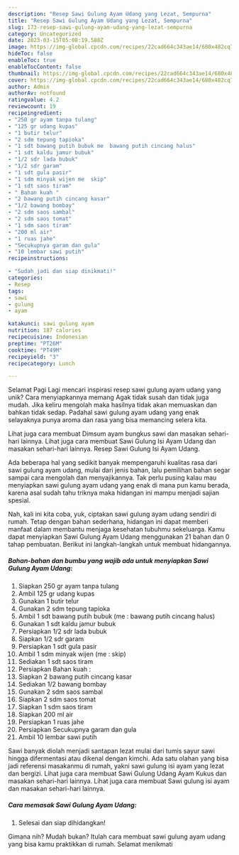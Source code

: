 ```yaml
---
description: "Resep Sawi Gulung Ayam Udang yang Lezat, Sempurna"
title: "Resep Sawi Gulung Ayam Udang yang Lezat, Sempurna"
slug: 173-resep-sawi-gulung-ayam-udang-yang-lezat-sempurna
category: Uncategorized
date: 2023-03-15T05:08:19.588Z
image: https://img-global.cpcdn.com/recipes/22cad664c343ae14/680x482cq70/sawi-gulung-ayam-udang-foto-resep-utama.jpg
hideToc: false
enableToc: true
enableTocContent: false
thumbnail: https://img-global.cpcdn.com/recipes/22cad664c343ae14/680x482cq70/sawi-gulung-ayam-udang-foto-resep-utama.jpg
cover: https://img-global.cpcdn.com/recipes/22cad664c343ae14/680x482cq70/sawi-gulung-ayam-udang-foto-resep-utama.jpg
author: Admin
authorAv: notfound
ratingvalue: 4.2
reviewcount: 19
recipeingredient:
- "250 gr ayam tanpa tulang"
- "125 gr udang kupas"
- "1 butir telur"
- "2 sdm tepung tapioka"
- "1 sdt bawang putih bubuk me  bawang putih cincang halus"
- "1 sdt kaldu jamur bubuk"
- "1/2 sdr lada bubuk"
- "1/2 sdr garam"
- "1 sdt gula pasir"
- "1 sdm minyak wijen me  skip"
- "1 sdt saos tiram"
- " Bahan kuah "
- "2 bawang putih cincang kasar"
- "1/2 bawang bombay"
- "2 sdm saos sambal"
- "2 sdm saos tomat"
- "1 sdm saos tiram"
- "200 ml air"
- "1 ruas jahe"
- "Secukupnya garam dan gula"
- "10 lembar sawi putih"
recipeinstructions:

- "Sudah jadi dan siap dinikmati!"
categories:
- Resep
tags:
- sawi
- gulung
- ayam

katakunci: sawi gulung ayam 
nutrition: 187 calories
recipecuisine: Indonesian
preptime: "PT26M"
cooktime: "PT49M"
recipeyield: "3"
recipecategory: Lunch

---
```



Selamat Pagi Lagi mencari inspirasi resep sawi gulung ayam udang yang unik? Cara menyiapkannya memang Agak tidak susah dan tidak juga mudah. Jika keliru mengolah maka hasilnya tidak akan memuaskan dan bahkan tidak sedap. Padahal sawi gulung ayam udang yang enak selayaknya punya aroma dan rasa yang bisa memancing selera kita.


Lihat juga cara membuat Dimsum ayam bungkus sawi dan masakan sehari-hari lainnya. Lihat juga cara membuat Sawi Gulung Isi Ayam Udang dan masakan sehari-hari lainnya. Resep Sawi Gulung Isi Ayam Udang.

Ada beberapa hal yang sedikit banyak mempengaruhi kualitas rasa dari sawi gulung ayam udang, mulai dari jenis bahan, lalu pemilihan bahan segar sampai cara mengolah dan menyajikannya. Tak perlu pusing kalau mau menyiapkan sawi gulung ayam udang yang enak di mana pun kamu berada, karena asal sudah tahu triknya maka hidangan ini mampu menjadi sajian spesial.


Nah, kali ini kita coba, yuk, ciptakan sawi gulung ayam udang sendiri di rumah. Tetap dengan bahan sederhana, hidangan ini dapat memberi manfaat dalam membantu menjaga kesehatan tubuhmu sekeluarga. Kamu dapat menyiapkan Sawi Gulung Ayam Udang menggunakan 21 bahan dan 0 tahap pembuatan. Berikut ini langkah-langkah untuk membuat hidangannya.

<!--inarticleads1-->

##### Bahan-bahan dan bumbu yang wajib ada untuk menyiapkan Sawi Gulung Ayam Udang:

1. Siapkan 250 gr ayam tanpa tulang
1. Ambil 125 gr udang kupas
1. Gunakan 1 butir telur
1. Gunakan 2 sdm tepung tapioka
1. Ambil 1 sdt bawang putih bubuk (me : bawang putih cincang halus)
1. Gunakan 1 sdt kaldu jamur bubuk
1. Persiapkan 1/2 sdr lada bubuk
1. Siapkan 1/2 sdr garam
1. Persiapkan 1 sdt gula pasir
1. Ambil 1 sdm minyak wijen (me : skip)
1. Sediakan 1 sdt saos tiram
1. Persiapkan  Bahan kuah :
1. Siapkan 2 bawang putih cincang kasar
1. Sediakan 1/2 bawang bombay
1. Gunakan 2 sdm saos sambal
1. Siapkan 2 sdm saos tomat
1. Siapkan 1 sdm saos tiram
1. Siapkan 200 ml air
1. Persiapkan 1 ruas jahe
1. Persiapkan Secukupnya garam dan gula
1. Ambil 10 lembar sawi putih


Sawi banyak diolah menjadi santapan lezat mulai dari tumis sayur sawi hingga difermentasi atau dikenal dengan kimchi. Ada satu olahan yang bisa jadi referensi masakanmu di rumah, yakni sawi gulung isi ayam yang lezat dan bergizi. Lihat juga cara membuat Sawi Gulung Udang Ayam Kukus dan masakan sehari-hari lainnya. Lihat juga cara membuat Sawi gulung isi ayam dan masakan sehari-hari lainnya. 

<!--inarticleads2-->

##### Cara memasak Sawi Gulung Ayam Udang:


1. Selesai dan siap dihidangkan!



Gimana nih? Mudah bukan? Itulah cara membuat sawi gulung ayam udang yang bisa kamu praktikkan di rumah. Selamat menikmati
